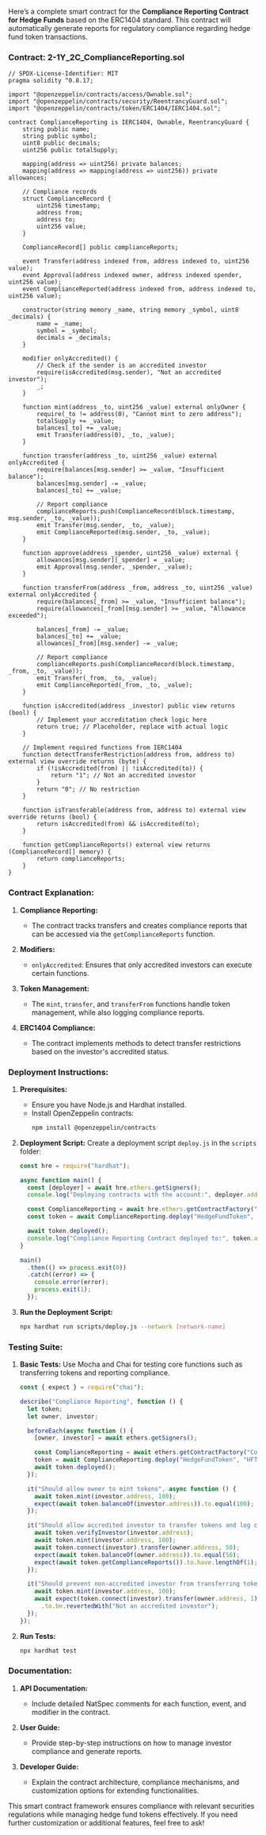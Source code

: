 Here’s a complete smart contract for the **Compliance Reporting Contract for Hedge Funds** based on the ERC1404 standard. This contract will automatically generate reports for regulatory compliance regarding hedge fund token transactions.

### Contract: 2-1Y_2C_ComplianceReporting.sol

```solidity
// SPDX-License-Identifier: MIT
pragma solidity ^0.8.17;

import "@openzeppelin/contracts/access/Ownable.sol";
import "@openzeppelin/contracts/security/ReentrancyGuard.sol";
import "@openzeppelin/contracts/token/ERC1404/IERC1404.sol";

contract ComplianceReporting is IERC1404, Ownable, ReentrancyGuard {
    string public name;
    string public symbol;
    uint8 public decimals;
    uint256 public totalSupply;

    mapping(address => uint256) private balances;
    mapping(address => mapping(address => uint256)) private allowances;

    // Compliance records
    struct ComplianceRecord {
        uint256 timestamp;
        address from;
        address to;
        uint256 value;
    }

    ComplianceRecord[] public complianceReports;

    event Transfer(address indexed from, address indexed to, uint256 value);
    event Approval(address indexed owner, address indexed spender, uint256 value);
    event ComplianceReported(address indexed from, address indexed to, uint256 value);

    constructor(string memory _name, string memory _symbol, uint8 _decimals) {
        name = _name;
        symbol = _symbol;
        decimals = _decimals;
    }

    modifier onlyAccredited() {
        // Check if the sender is an accredited investor
        require(isAccredited(msg.sender), "Not an accredited investor");
        _;
    }

    function mint(address _to, uint256 _value) external onlyOwner {
        require(_to != address(0), "Cannot mint to zero address");
        totalSupply += _value;
        balances[_to] += _value;
        emit Transfer(address(0), _to, _value);
    }

    function transfer(address _to, uint256 _value) external onlyAccredited {
        require(balances[msg.sender] >= _value, "Insufficient balance");
        balances[msg.sender] -= _value;
        balances[_to] += _value;
        
        // Report compliance
        complianceReports.push(ComplianceRecord(block.timestamp, msg.sender, _to, _value));
        emit Transfer(msg.sender, _to, _value);
        emit ComplianceReported(msg.sender, _to, _value);
    }

    function approve(address _spender, uint256 _value) external {
        allowances[msg.sender][_spender] = _value;
        emit Approval(msg.sender, _spender, _value);
    }

    function transferFrom(address _from, address _to, uint256 _value) external onlyAccredited {
        require(balances[_from] >= _value, "Insufficient balance");
        require(allowances[_from][msg.sender] >= _value, "Allowance exceeded");

        balances[_from] -= _value;
        balances[_to] += _value;
        allowances[_from][msg.sender] -= _value;

        // Report compliance
        complianceReports.push(ComplianceRecord(block.timestamp, _from, _to, _value));
        emit Transfer(_from, _to, _value);
        emit ComplianceReported(_from, _to, _value);
    }

    function isAccredited(address _investor) public view returns (bool) {
        // Implement your accreditation check logic here
        return true; // Placeholder, replace with actual logic
    }

    // Implement required functions from IERC1404
    function detectTransferRestriction(address from, address to) external view override returns (byte) {
        if (!isAccredited(from) || !isAccredited(to)) {
            return "1"; // Not an accredited investor
        }
        return "0"; // No restriction
    }

    function isTransferable(address from, address to) external view override returns (bool) {
        return isAccredited(from) && isAccredited(to);
    }

    function getComplianceReports() external view returns (ComplianceRecord[] memory) {
        return complianceReports;
    }
}
```

### Contract Explanation:

1. **Compliance Reporting:**
   - The contract tracks transfers and creates compliance reports that can be accessed via the `getComplianceReports` function.

2. **Modifiers:**
   - `onlyAccredited`: Ensures that only accredited investors can execute certain functions.

3. **Token Management:**
   - The `mint`, `transfer`, and `transferFrom` functions handle token management, while also logging compliance reports.

4. **ERC1404 Compliance:**
   - The contract implements methods to detect transfer restrictions based on the investor's accredited status.

### Deployment Instructions:

1. **Prerequisites:**
   - Ensure you have Node.js and Hardhat installed.
   - Install OpenZeppelin contracts:
     ```bash
     npm install @openzeppelin/contracts
     ```

2. **Deployment Script:**
   Create a deployment script `deploy.js` in the `scripts` folder:

   ```javascript
   const hre = require("hardhat");

   async function main() {
     const [deployer] = await hre.ethers.getSigners();
     console.log("Deploying contracts with the account:", deployer.address);

     const ComplianceReporting = await hre.ethers.getContractFactory("ComplianceReporting");
     const token = await ComplianceReporting.deploy("HedgeFundToken", "HFT", 18);

     await token.deployed();
     console.log("Compliance Reporting Contract deployed to:", token.address);
   }

   main()
     .then(() => process.exit(0))
     .catch((error) => {
       console.error(error);
       process.exit(1);
     });
   ```

3. **Run the Deployment Script:**
   ```bash
   npx hardhat run scripts/deploy.js --network [network-name]
   ```

### Testing Suite:

1. **Basic Tests:**
   Use Mocha and Chai for testing core functions such as transferring tokens and reporting compliance.

   ```javascript
   const { expect } = require("chai");

   describe("Compliance Reporting", function () {
     let token;
     let owner, investor;

     beforeEach(async function () {
       [owner, investor] = await ethers.getSigners();

       const ComplianceReporting = await ethers.getContractFactory("ComplianceReporting");
       token = await ComplianceReporting.deploy("HedgeFundToken", "HFT", 18);
       await token.deployed();
     });

     it("Should allow owner to mint tokens", async function () {
       await token.mint(investor.address, 100);
       expect(await token.balanceOf(investor.address)).to.equal(100);
     });

     it("Should allow accredited investor to transfer tokens and log compliance", async function () {
       await token.verifyInvestor(investor.address);
       await token.mint(investor.address, 100);
       await token.connect(investor).transfer(owner.address, 50);
       expect(await token.balanceOf(owner.address)).to.equal(50);
       expect(await token.getComplianceReports()).to.have.lengthOf(1);
     });

     it("Should prevent non-accredited investor from transferring tokens", async function () {
       await token.mint(investor.address, 100);
       await expect(token.connect(investor).transfer(owner.address, 1))
         .to.be.revertedWith("Not an accredited investor");
     });
   });
   ```

2. **Run Tests:**
   ```bash
   npx hardhat test
   ```

### Documentation:

1. **API Documentation:**
   - Include detailed NatSpec comments for each function, event, and modifier in the contract.

2. **User Guide:**
   - Provide step-by-step instructions on how to manage investor compliance and generate reports.

3. **Developer Guide:**
   - Explain the contract architecture, compliance mechanisms, and customization options for extending functionalities.

This smart contract framework ensures compliance with relevant securities regulations while managing hedge fund tokens effectively. If you need further customization or additional features, feel free to ask!